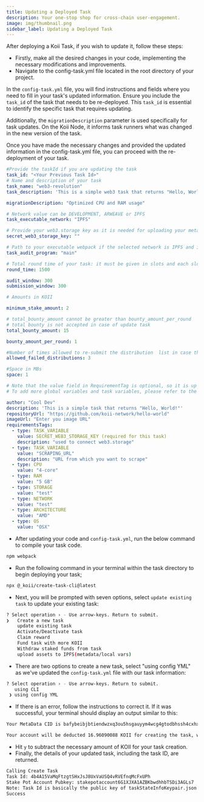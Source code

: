 ```yaml
---
title: Updating a Deployed Task
description: Your one-stop shop for cross-chain user-engagement.
image: img/thumbnail.png
sidebar_label: Updating a Deployed Task
---
```


After deploying a Koii Task, if you wish to update it, follow these steps:

- Firstly, make all the desired changes in your code, implementing the necessary modifications and improvements.
- Navigate to the config-task.yml file located in the root directory of your project.

In the `config-task.yml` file, you will find instructions and fields where you need to fill in your task's updated information. Ensure you include the `task_id` of the task that needs to be re-deployed. This `task_id` is essential to identify the specific task that requires updating.

Additionally, the `migrationDescription` parameter is used specifically for task updates. On the Koii Node, it informs task runners what was changed in the new version of the task.

Once you have made the necessary changes and provided the updated information in the config-task.yml file, you can proceed with the re-deployment of your task.

```yml
#Provide the taskId if you are updating the task
task_id: "<Your Previous Task Id>"
# Name and description of your task
task_name: "web3-revolution"
task_description: 'This is a simple web3 task that returns "Hello, World!"'

migrationDescription: "Optimized CPU and RAM usage"

# Network value can be DEVELOPMENT, ARWEAVE or IPFS
task_executable_network: "IPFS"

# Provide your web3.storage key as it is needed for uploading your metadata
secret_web3_storage_key: ""

# Path to your executable webpack if the selected network is IPFS and in case of DEVELOPMENT  name it as main
task_audit_program: "main"

# Total round time of your task: it must be given in slots and each slot is roughly equal to 4ms
round_time: 1500

audit_window: 300
submission_window: 300

# Amounts in KOII

minimum_stake_amount: 2

# total_bounty_amount cannot be greater than bounty_amount_per_round
# total bounty is not accepted in case of update task
total_bounty_amount: 15

bounty_amount_per_round: 1

#Number of times allowed to re-submit the distribution  list in case the distribution list is audited
allowed_failed_distributions: 3

#Space in MBs
space: 1

# Note that the value field in RequirementTag is optional, so it is up to you to include it or not based on your use case.
# To add more global variables and task variables, please refer to the type, value, and description format shown below

author: "Cool Dev"
description: 'This is a simple task that returns "Hello, World!"'
repositoryUrl: "https://github.com/koii-network/hello-world"
imageUrl: "Enter you image URL"
requirementsTags:
  - type: TASK_VARIABLE
    value: SECRET_WEB3_STORAGE_KEY (required for this task)
    description: "used to connect web3.storage"
  - type: TASK_VARIABLE
    value: "SCRAPING_URL"
    description: "URL from which you want to scrape"
  - type: CPU
    value: "4-core"
  - type: RAM
    value: "5 GB"
  - type: STORAGE
    value: "test"
  - type: NETWORK
    value: "test"
  - type: ARCHITECTURE
    value: "AMD"
  - type: OS
    value: "OSX"
```

- After updating your code and `config-task.yml`, run the below command to compile your task code.

```bash
npm webpack
```

- Run the following command in your terminal within the task directory to begin deploying your task;

```bash
npx @_koii/create-task-cli@latest
```

- Next, you will be prompted with seven options, select `update existing task` to update your existing task:

```bash
? Select operation › - Use arrow-keys. Return to submit.
❯   Create a new task
    update existing task
    Activate/Deactivate task
    Claim reward
    Fund task with more KOII
    Withdraw staked funds from task
    upload assets to IPFS(metadata/local vars)
```

- There are two options to create a new task, select "using config YML" as we've updated the `config-task.yml` file with our task information:

```bash
? Select operation › - Use arrow-keys. Return to submit.
   using CLI
 ❯ using config YML
```

- If there is an error, follow the instructions to correct it. If it was successful, your terminal should display an output similar to this:

```bash
Your MetaData CID is bafybeibjbtiendwzxq3ou5hsgauyym4wcg4gtodbhssh4cxhxdipqibrrm/metadata.json

Your account will be deducted 16.96090088 KOII for creating the task, which includes the rent exemption(6.96090088 KOII) and bounty amount fees is taken from the last task›
```

- Hit `y` to subtract the necessary amount of KOII for your task creation.
- Finally, the details of your updated task, including the task ID, are returned.

```bash
Calling Create Task
Task Id: 4b4A15VaMqFtzgtSHxJsJ8UxVaUSQ4vRVEfnqMcFxUPh
Stake Pot Account Pubkey: stakepotaccount6G1XJXA1AZBKbwdhhbTSDi3AGLs7
Note: Task Id is basically the public key of taskStateInfoKeypair.json
Success
```

